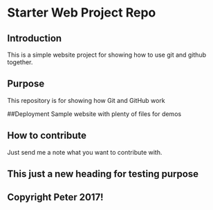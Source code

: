 # Starter Web Project Repo
## Introduction 
This is a simple website project for showing how to use git and github together.
## Purpose 
This repository is for showing how Git and GitHub work

##Deployment
Sample website with plenty of files for demos 

## How to contribute 
Just send me a note what you want to contribute with. 

## This just a new heading for testing purpose 

## Copyright Peter 2017!